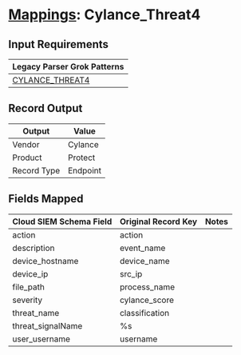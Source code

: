 # [Mappings](README.md): Cylance_Threat4

## Input Requirements

|Legacy Parser Grok Patterns|
|-------------|
|[CYLANCE_THREAT4](../legacy_parsers/CYLANCE_THREAT4.md)|

## Record Output

|Output|Value|
|------|-----|
|Vendor|Cylance|
|Product|Protect|
|Record Type|Endpoint|

## Fields Mapped

|Cloud SIEM Schema Field|Original Record Key|Notes|
|-----------------------|-------------------|-----|
|action|action||
|description|event_name||
|device_hostname|device_name||
|device_ip|src_ip||
|file_path|process_name||
|severity|cylance_score||
|threat_name|classification||
|threat_signalName|%s||
|user_username|username||

